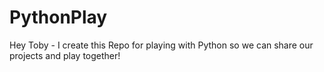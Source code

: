 # PythonPlay
Hey Toby - I create this Repo for playing with Python so we can share our projects and play together!
